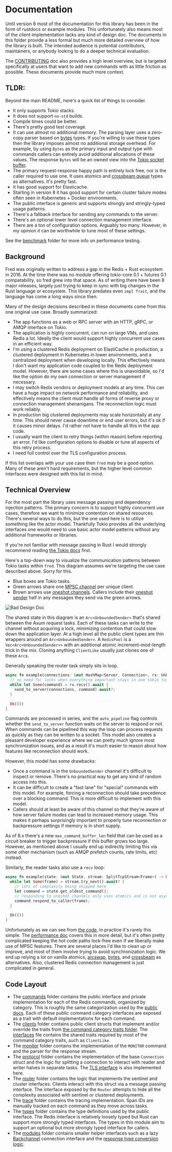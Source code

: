 Documentation
=============

Until version 8 most of the documentation for this library has been in the form of rustdocs or example modules. This unfortunately also means most of the client implementation lacks any kind of design doc. The documents in this folder provide a less formal but much more detailed overview of how the library is built. The intended audience is potential contributors, maintainers, or anybody looking to do a deeper technical evaluation. 

The [CONTRIBUTING](../CONTRIBUTING.md) doc also provides a high level overview, but is targeted specifically at users that want to add new commands with as little friction as possible. These documents provide much more context.

## TLDR:

Beyond the main README, here's a quick list of things to consider. 

* It only supports Tokio stacks.
* It does not support `no-std` builds.
* Compile times could be better.
* There's pretty good test coverage.
* It can use almost no additional memory. The parsing layer uses a zero-copy parser based on [bytes](https://crates.io/crates/bytes) types. If you're willing to use these types then the library imposes almost no additional storage overhead. For example, by using `Bytes` as the primary input and output type with commands callers can entirely avoid additional allocations of these values. The response `Bytes` will be an owned view into the [Tokio socket buffer](https://docs.rs/tokio-util/latest/tokio_util/codec/trait.Decoder.html#tymethod.decode). 
* The primary request-response happy path is entirely lock free, nor is the caller required to use one. It uses atomics and [crossbeam queue](https://crates.io/crates/crossbeam-queue) types as alternatives. It's pretty fast.
* It has good support for Elasticache.
* Starting in version 8 it has good support for certain cluster failure modes often seen in Kubernetes + Docker environments.
* The public interface is generic and supports strongly and stringly-typed usage patterns.
* There's a fallback interface for sending any commands to the server. 
* There's an optional lower level connection management interface.
* There are a ton of configuration options. Arguably too many. However, in my opinion it can be worthwhile to tune most of these settings.

See the [benchmark](../bin/benchmark) folder for more info on performance testing.

## Background

Fred was originally written to address a gap in the Redis + Rust ecosystem in 2016. At the time there was no module offering tokio-core 0.1 + futures 0.1 compatability, so fred grew into that space. As of writing there have been 8 major releases, largely just trying to keep in sync with big changes in the Rust language or ecosystem. This library predates even `impl Trait`, and the language has come a long ways since then. 

Many of the design decisions described in these documents come from this one original use case. Broadly summarized:

* The app functions as a web or RPC server with an HTTP, gRPC, or AMQP interface on Tokio. 
* The application is highly concurrent, can run on large VMs, and uses Redis a lot. Ideally the client would support highly concurrent use cases in an efficient way.
* I'm using a clustered Redis deployment on ElastiCache in production, a clustered deployment in Kubernetes in lower environments, and a centralized deployment when developing locally. This effectively means I don't want my application code coupled to the Redis deployment model. However, there are some cases where this is unavoidable, so I'd like the option do my own connection or server management if necessary.
* I may switch Redis vendors or deployment models at any time. This can have a huge impact on network performance and reliability, and effectively means the client must handle all forms of reverse proxy or connection management shenanigans. The reconnection logic must work reliably.
* In production big clustered deployments may scale horizontally at any time. This should never cause downtime or end user errors, but it's ok if it causes minor delays. I'd rather not have to handle all this in the app code.
* I usually want the client to retry things (within reason) before reporting an error. I'd like configuration options to disable or tune all aspects of this retry process.
* I need full control over the TLS configuration process. 

If this list overlaps with your use case then `fred` may be a good option. Many of these aren't hard requirements, but the higher level common interfaces were designed with this list in mind.

## Technical Overview

For the most part the library uses message passing and dependency injection patterns. The primary concern is to support highly concurrent use cases, therefore we want to minimize contention on shared resources. There's several ways to do this, but the one used here is to utilize something like the actor model. Thankfully Tokio provides all the underlying interfaces one would need to use basic actor model patterns without any additional frameworks or libraries. 

If you're not familiar with message passing in Rust I would strongly recommend reading [the Tokio docs](https://docs.rs/tokio/latest/tokio/sync/index.html#message-passing) first. 

Here's a top-down way to visualize the communication patterns between Tokio tasks within `fred`. This diagram assumes we're targeting the use case described above. Sorry for this.

* Blue boxes are Tokio tasks.
* Green arrows share one [MPSC channel](https://docs.rs/tokio/latest/tokio/sync/mpsc/fn.unbounded_channel.html) per unique client.
* Brown arrows use [oneshot channels](https://docs.rs/tokio/latest/tokio/sync/oneshot/index.html). Callers include their [oneshot sender](https://docs.rs/tokio/latest/tokio/sync/oneshot/struct.Sender.html) half in any messages they send via the green arrows.

![Bad Design Doc](./design.png)

The shared state in this diagram is an `Arc<UnboundedSender>` that's shared between the Axum request tasks. Each of these tasks can write to the channel without acquiring a lock, minimizing contention that could slow down the application layer. At a high level all the public client types are thin wrappers around an `Arc<UnboundedSender>`. A `RedisPool` is a `Vec<Arc<UnboundedSender>>` with an additional atomic increment-mod-length trick in the mix. Cloning anything `ClientLike` usually just clones one of these `Arc`s.

Generally speaking the router task simply sits in loop. 

```rust
async fn example(connections: &mut HashMap<Server, Connection>, rx: UnboundedReceiver<Command>) -> Result<(), RedisError> {
  // no need for locks when everything important stays in one tokio task in one loop
  while let Some(command) = rx.recv().await {
    send_to_server(connections, command).await?;
  }
    
  Ok(())
}
```

Commands are processed in series, and the `auto_pipeline` flag controls whether the `send_to_server` function waits on the server to respond or not. When commands can be pipelined this way the loop can process requests as quickly as they can be written to a socket. This model also creates a pleasant developer experience where we can pretty much ignore most synchronization issues, and as a result it's much easier to reason about how features like reconnection should work.

However, this model has some drawbacks:
* Once a command is in the `UnboundedSender` channel it's difficult to inspect or remove. There's no practical way to get any kind of random access into this.
* It can be difficult to create a "fast lane" for "special" commands with this model. For example, forcing a reconnection should take precedence over a blocking command. This is more difficult to implement with this model.
* Callers should at least be aware of this channel so that they're aware of how server failure modes can lead to increased memory usage. This makes it perhaps surprisingly important to properly tune reconnection or backpressure settings if memory is in short supply.

As of 8.x there's a new `max_command_buffer_len` field that can be used as a circuit breaker to trigger backpressure if this buffer grows too large. However, as mentioned above I usually end up indirectly limiting this via some other mechanism (such as AMQP prefetch counts, rate limits, etc) instead.

Similarly, the reader tasks also use a `recv` loop:

```rust
async fn example(state: &mut State, stream: SplitTcpStream<Frame>) -> Result<(), RedisError> {
  while let Some(frame) = stream.try_next().await? {
    // lots of complexity being skipped here
    let command = state.get_oldest_command();
    // responding to oneshot channels only uses atomics and is not async, so this loop is quick
    command.respond_to_caller(frame);
  }
    
  Ok(())
}
```

Unfortunately as we can see from [the code](../src/router/clustered.rs), in practice it's rarely this simple. The [performance doc](./performance.md) covers this in more detail, but it's often pretty complicated keeping the hot code paths lock-free even if we liberally make use of MPSC features. There are several places I'd like to clean up or improve, and most of them involve trying to avoid synchronization logic. We end up relying a lot on vanilla atomics, [arcswap](https://crates.io/crates/arc-swap), [bytes](https://crates.io/crates/bytes), and [crossbeam](https://crates.io/crates/crossbeam-queue) as alternatives. Also, clustered Redis connection management is just complicated in general. 

## Code Layout 

* The [commands](../src/commands) folder contains the public interface and private implementation for each of the Redis commands, organized by category. This is roughly the same categorization used by the [public docs](https://redis.io/commands/). Each of these public command category interfaces are exposed as a trait with default implementations for each command.
* The [clients](../src/clients) folder contains public client structs that implement and/or override the traits from [the command category traits folder](../src/commands/impls). The [interfaces](../src/interfaces.rs) file contains the shared traits required by most of the command category traits, such as `ClientLike`.
* The [monitor](../src/monitor) folder contains the implementation of the `MONITOR` command and the parser for the response stream.
* The [protocol](../src/protocol) folder contains the implementation of the base `Connection` struct and the logic for splitting a connection to interact with reader and writer halves in separate tasks. The [TLS interface](../src/protocol/tls.rs) is also implemented here.
* The [router](../src/router) folder contains the logic that implements the sentinel and cluster interfaces. Clients interact with this struct via a message passing interface. The interface exposed by the `Router` attempts to hide all the complexity associated with sentinel or clustered deployments.
* The [trace](../src/trace) folder contains the tracing implementation. Span IDs are manually tracked on each command as they move across tasks.
* The [types](../src/types) folder contains the type definitions used by the public interface. The Redis interface is relatively loosely typed but Rust can support more strongly typed interfaces. The types in this module aim to support an optional but more strongly typed interface for callers.
* The [modules](../src/modules) folder contains smaller helper interfaces such as a lazy [Backchannel](../src/modules/backchannel.rs) connection interface and the [response type conversion logic](../src/modules/response.rs).








